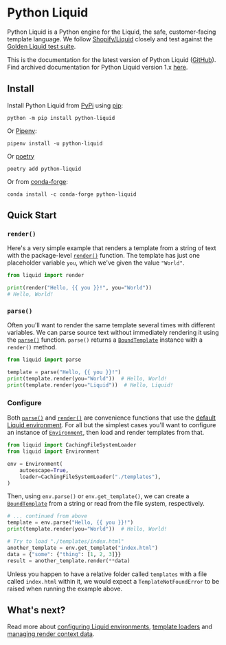 # Python Liquid

Python Liquid is a Python engine for the Liquid, the safe, customer-facing template language. We follow [Shopify/Liquid](https://github.com/Shopify/liquid) closely and test against the [Golden Liquid test suite](https://github.com/jg-rp/golden-liquid).

This is the documentation for the latest version of Python Liquid ([GitHub](https://github.com/jg-rp/liquid)). Find archived documentation for Python Liquid version 1.x [here](https://jg-rp.github.io/python-liquid-docs-archive/).

## Install

Install Python Liquid from [PyPi](https://pypi.org/project/python-liquid/) using [pip](https://pip.pypa.io/en/stable/getting-started/):

```console
python -m pip install python-liquid
```

Or [Pipenv](https://pipenv.pypa.io/en/latest/):

```console
pipenv install -u python-liquid
```

Or [poetry](https://python-poetry.org/docs/)

```console
poetry add python-liquid
```

Or from [conda-forge](https://anaconda.org/conda-forge/python-liquid):

```console
conda install -c conda-forge python-liquid
```

## Quick Start

### `render()`

Here's a very simple example that renders a template from a string of text with the package-level [`render()`](api/convenience.md#liquid.render) function. The template has just one placeholder variable `you`, which we've given the value `"World"`.

```python
from liquid import render

print(render("Hello, {{ you }}!", you="World"))
# Hello, World!
```

### `parse()`

Often you'll want to render the same template several times with different variables. We can parse source text without immediately rendering it using the [`parse()`](api/convenience.md#liquid.parse) function. `parse()` returns a [`BoundTemplate`](api/template.md) instance with a `render()` method.

```python
from liquid import parse

template = parse("Hello, {{ you }}!")
print(template.render(you="World"))  # Hello, World!
print(template.render(you="Liquid"))  # Hello, Liquid!
```

### Configure

Both [`parse()`](api/convenience.md#liquid.parse) and [`render()`](api/convenience.md#liquid.render) are convenience functions that use the [default Liquid environment](environment.md). For all but the simplest cases you'll want to configure an instance of [`Environment`](api/environment.md), then load and render templates from that.

```python
from liquid import CachingFileSystemLoader
from liquid import Environment

env = Environment(
    autoescape=True,
    loader=CachingFileSystemLoader("./templates"),
)
```

Then, using `env.parse()` or `env.get_template()`, we can create a [`BoundTemplate`](api/template.md) from a string or read from the file system, respectively.

```python
# ... continued from above
template = env.parse("Hello, {{ you }}!")
print(template.render(you="World"))  # Hello, World!

# Try to load "./templates/index.html"
another_template = env.get_template("index.html")
data = {"some": {"thing": [1, 2, 3]}}
result = another_template.render(**data)
```

Unless you happen to have a relative folder called `templates` with a file called `index.html` within it, we would expect a `TemplateNotFoundError` to be raised when running the example above.

## What's next?

Read more about [configuring Liquid environments](environment.md), [template loaders](loading_templates.md) and [managing render context data](render_context.md).
